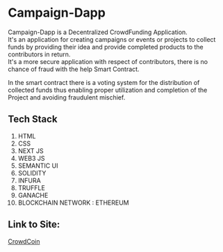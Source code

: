 # Campaign-Dapp

Campaign-Dapp is a Decentralized CrowdFunding Application.\
It's an application for creating campaigns or events or projects to collect funds by providing their idea and provide completed products to the contributors in return.\
It's a more secure application with respect of contributors, there is no chance of fraud with the help Smart Contract.

In the smart contract there is a voting system for the distribution of collected funds thus enabling proper utilization and completion of the Project and avoiding fraudulent mischief.

## Tech Stack
1. HTML
2. CSS
3. NEXT JS
4. WEB3 JS
5. SEMANTIC UI
6. SOLIDITY
7. INFURA
8. TRUFFLE
9. GANACHE
10. BLOCKCHAIN NETWORK : ETHEREUM


## Link to Site:
[CrowdCoin](https://campaign-dapp.vercel.app/)
